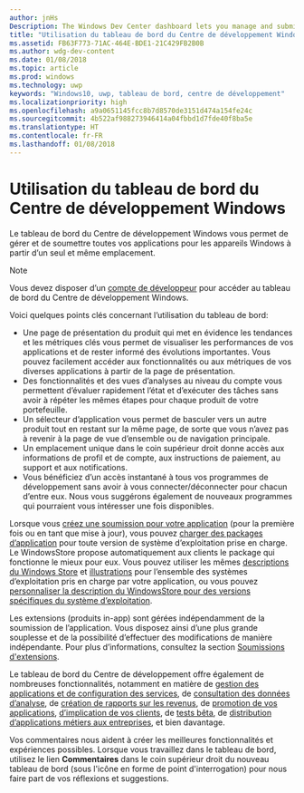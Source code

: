 ```yaml
---
author: jnHs
Description: The Windows Dev Center dashboard lets you manage and submit all of your apps for Windows devices in one place.
title: "Utilisation du tableau de bord du Centre de développement Windows"
ms.assetid: FB63F773-71AC-464E-BDE1-21C429FB2B0B
ms.author: wdg-dev-content
ms.date: 01/08/2018
ms.topic: article
ms.prod: windows
ms.technology: uwp
keywords: "Windows10, uwp, tableau de bord, centre de développement"
ms.localizationpriority: high
ms.openlocfilehash: a9a0651145fcc8b7d8570de3151d474a154fe24c
ms.sourcegitcommit: 4b522af988273946414a04fbbd1d7fde40f8ba5e
ms.translationtype: HT
ms.contentlocale: fr-FR
ms.lasthandoff: 01/08/2018
---
```

# <a name="using-the-windows-dev-center-dashboard"></a>Utilisation du tableau de bord du Centre de développement Windows


Le tableau de bord du Centre de développement Windows vous permet de gérer et de soumettre toutes vos applications pour les appareils Windows à partir d’un seul et même emplacement.

> [!NOTE]
> Vous devez disposer d’un [compte de développeur](http://go.microsoft.com/fwlink/p/?LinkId=615100) pour accéder au tableau de bord du Centre de développement Windows.

Voici quelques points clés concernant l’utilisation du tableau de bord:

- Une page de présentation du produit qui met en évidence les tendances et les métriques clés vous permet de visualiser les performances de vos applications et de rester informé des évolutions importantes. Vous pouvez facilement accéder aux fonctionnalités ou aux métriques de vos diverses applications à partir de la page de présentation.
- Des fonctionnalités et des vues d’analyses au niveau du compte vous permettent d’évaluer rapidement l’état et d’exécuter des tâches sans avoir à répéter les mêmes étapes pour chaque produit de votre portefeuille.
- Un sélecteur d’application vous permet de basculer vers un autre produit tout en restant sur la même page, de sorte que vous n’avez pas à revenir à la page de vue d’ensemble ou de navigation principale.
- Un emplacement unique dans le coin supérieur droit donne accès aux informations de profil et de compte, aux instructions de paiement, au support et aux notifications.
- Vous bénéficiez d’un accès instantané à tous vos programmes de développement sans avoir à vous connecter/déconnecter pour chacun d’entre eux. Nous vous suggérons également de nouveaux programmes qui pourraient vous intéresser une fois disponibles.

Lorsque vous [créez une soumission pour votre application](app-submissions.md) (pour la première fois ou en tant que mise à jour), vous pouvez [charger des packages d’application](upload-app-packages.md) pour toute version de système d’exploitation prise en charge. Le WindowsStore propose automatiquement aux clients le package qui fonctionne le mieux pour eux. Vous pouvez utiliser les mêmes [descriptions du Windows Store](create-app-store-listings.md) et [illustrations](app-screenshots-and-images.md) pour l’ensemble des systèmes d’exploitation pris en charge par votre application, ou vous pouvez [personnaliser la description du WindowsStore pour des versions spécifiques du système d’exploitation](create-platform-specific-Store-listings.md).

Les extensions (produits in-app) sont gérées indépendamment de la soumission de l’application. Vous disposez ainsi d’une plus grande souplesse et de la possibilité d’effectuer des modifications de manière indépendante. Pour plus d’informations, consultez la section [Soumissions d'extensions](add-on-submissions.md).

Le tableau de bord du Centre de développement offre également de nombreuses fonctionnalités, notamment en matière de [gestion des applications et de configuration des services](app-management-and-services.md), de [consultation des données d’analyse](analytics.md), de [création de rapports sur les revenus](payout-summary.md), de [promotion de vos applications](attract-customers-and-promote-your-apps.md), [d’implication de vos clients](engage-with-your-customers.md), de [tests bêta](beta-testing-and-targeted-distribution.md), de [distribution d’applications métiers aux entreprises](distribute-lob-apps-to-enterprises.md), et bien davantage.

Vos commentaires nous aident à créer les meilleures fonctionnalités et expériences possibles. Lorsque vous travaillez dans le tableau de bord, utilisez le lien **Commentaires** dans le coin supérieur droit du nouveau tableau de bord (sous l'icône en forme de point d'interrogation) pour nous faire part de vos réflexions et suggestions.


 

 





